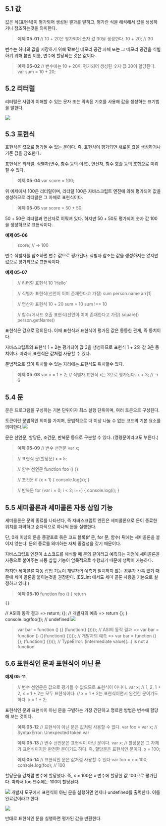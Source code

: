 ## 5.1 값

값은 식(표현식)이 평가되어 생성된 결과를 말하고, 평가란 식을 해석해서 값을 생성하거나 참조하는것을 의미한다.

> **예제 05-01**
> // 10 + 20은 평가되어 숫자 값 30을 생성한다.
> 10 + 20; // 30

변수는 하나의 값을 저장하기 위해 확보한 메모리 공간 자체 또는 그 메모리 공간을 식별하기 위해 붙인 이름, 변수에 할당되는 것은 값이다.

> **예제 05-02**
> // 변수에는 10 + 20이 평가되어 생성된 숫자 값 30이 할당된다.
> var sum = 10 + 20;

## 5.2 리터럴

리터럴은 사람이 이해할 수 있는 문자 또는 약속된 기호를 사용해 값을 생성하는 표기법을 말한다.

![](https://velog.velcdn.com/images/dooin/post/feb2d714-01c5-4145-b832-c0dfe692a64f/image.png)

## 5.3 표현식

표현식은 값으로 평가될 수 있는 문이다. 즉, 표현식이 평가되면 새로운 값을 생성하거나 기존 값을 참조한다.

표현식은 리터럴, 식별자(변수, 함수 등의 이름), 연산자, 함수 호출 등의 조합으로 이뤄질 수 있다.

> **예제 05-04**
> var score = 100;

위 예제에서 100은 리터럴이며, 리터럴 100은 자바스크립트 엔진에 의해 평가되어 값을 생성하므로 리터럴은 그 자체로 표현식이다.

> **예제 05-05**
> var score = 50 + 50;

50 + 50은 리터럴과 연산자로 이뤄져 있다. 하지만 50 + 50도 평가되어 숫자 값 100을 생성하므로 표현식이다.

**예제 05-06**

> score; // -> 100

변수 식별자를 참조하면 변수 값으로 평가된다. 식별자 참조는 값을 생성하지는 않지만 값으로 평가되므로 표현식이다.

**예제 05-07**

> // 리터럴 표현식
> 10
> 'Hello'

> // 식별자 표현식(선언이 이미 존재한다고 가정)
> sum
> person.name
> arr[1]

> // 연산자 표현식
> 10 + 20
> sum = 10
> sum !== 10

> // 함수/메서드 호출 표현식(선언이 이미 존재한다고 가정)
> square()
> person.getName()

표현식은 값으로 정의된다. 이때 표현식과 표현식이 평가된 값은 동등한 관계, 즉 동치이다.

자바스크립트의 표현식 1 + 2는 평가되어 값 3을 생성하므로 표현식 1 + 2와 값 3은 동치이다. 따라서 표현식은 값처럼 사용할 수 있다.

문법적으로 값이 위치할 수 있는 자리에는 표현식도 위치할수 있다.

> **예제 05-08**
> var x = 1 + 2;
> // 식별자 표현식 x는 3으로 평가된다.
> x + 3; // -> 6

## 5.4 문

문은 프로그램을 구성하는 기본 단위이자 최소 실행 단위이며, 여러 토큰으로 구성된다.

토큰이란 문법적인 의미를 가지며, 문법적으로 더 이상 나눌 수 없는 코드의 기본 요소를 의미한다.![](https://velog.velcdn.com/images/dooin/post/096fefc5-563c-40f0-9deb-3052c7e23e77/image.png)

문은 선언문, 할당문, 조건문, 반복문 등으로 구분할 수 있다. (명령문이라고도 부른다.)

> **예제 05-09**
> // 변수 선언문
> var x;

> // 표현식 문(할당문)
> x = 5;

> // 함수 선언문
> function foo () {}

> // 조건문
> if (x > 1) { console.log(x); }

> // 반복문
> for (var i = 0; i < 2; i++) { console.log(i); }

## 5.5 세미콜론과 세미콜론 자동 삽입 기능

세미콜론은 문의 종료를 나타낸다, 즉 자바스크립트 엔진은 세미콜론으로 문이 종료한 위치를 파악하고 순차적으로 하나씩 문을 실행한다.

단, 0개 이상의 문을 중괄호로 묶은 코드 블록(if 문, for 문, 함수) 뒤에는 세미콜론을 붙이지 않는다. 문의 종료를 의미하는 자체 종결성을 갖기 때문이다.

자바스크립트 엔진이 소스코드를 해석할 때 문의 끝이라고 예측되는 지점에 세미콜론을 자동으로 붙여주는 자동 삽입 기능이 암묵적으로 수행되기 때문에 생략이 가능하다.

하지만 세미콜론 자동 삽입 기능이 개발자의 예측과 일치하지 않는 경우가 간혹 있기 때문에 세미 콜론을 붙이는것을 권장한다. (ESLint 에서도 세미 콜론 사용을 기본으로 설정하고 있다.)

> **예제 05-10**
> function foo () {
> return

    {}

// ASI의 동작 결과 => return; {};
// 개발자의 예측 => return {};
}
console.log(foo()); // undefined
![](https://velog.velcdn.com/images/dooin/post/0ce06265-5d8e-4522-892c-a46fad54a4b7/image.png)

> var bar = function () {}
> (function() {})();
> // ASI의 동작 결과 => var bar = function () {}(function() {})();
> // 개발자의 예측 => var bar = function () {}; (function() {})();
> // TypeError: (intermediate value)(...) is not a function

## 5.6 표현식인 문과 표현식이 아닌 문

**예제 05-11**

> // 변수 선언문은 값으로 평가될 수 없으므로 표현식이 아니다.
> var x;
> // 1, 2, 1 + 2, x = 1 + 2는 모두 표현식이다.
> // x = 1 + 2는 표현식이면서 완전한 문이기도 하다.
> x = 1 + 2;

표현식인 문과 표현식이 아닌 문을 구별하는 가장 간단하고 명료한 방법은 변수에 할당해 보는 것이다.

> **예제 05-12**
> // 표현식이 아닌 문은 값처럼 사용할 수 없다.
> var foo = var x; // SyntaxError: Unexpected token var

> **예제 05-13**
> // 변수 선언문은 표현식이 아닌 문이다.
> var x;
> // 할당문은 그 자체가 표현식이지만 완전한 문이기도 하다. 즉, 할당문은 표현식인 문이다.
> x = 100;

> **예제 05-14**
> // 표현식인 문은 값처럼 사용할 수 있다
> var foo = x = 100;
> console.log(foo); // 100

할당문을 값처럼 변수에 할당했다. 즉, x = 100은 x 변수에 할당한 값 100으로 평가된다. 따라서 foo 변수에는 100이 할당된다.

![](https://velog.velcdn.com/images/dooin/post/9a164bba-6ce4-4306-9aac-59151ed7201e/image.png)
개발자 도구에서 표현식이 아닌 문을 실행하면 언제나 undefined를 출력한다. 이를 완료값이라고 한다.

![](https://velog.velcdn.com/images/dooin/post/3db42bca-6f91-405b-bc9b-ef76d5aab2dd/image.png)

반대로 표현식인 문을 실행하면 평가된 값을 반환한다.
